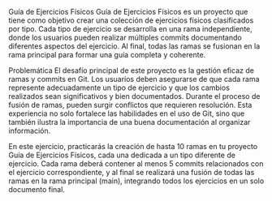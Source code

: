 Guía de Ejercicios Físicos
Guía de Ejercicios Físicos es un proyecto que tiene como objetivo crear una colección de ejercicios físicos clasificados por tipo. Cada tipo de ejercicio se desarrolla en una rama independiente, donde los usuarios pueden realizar múltiples commits documentando diferentes aspectos del ejercicio. Al final, todas las ramas se fusionan en la rama principal para formar una guía completa y coherente.

Problemática
El desafío principal de este proyecto es la gestión eficaz de ramas y commits en Git. Los usuarios deben asegurarse de que cada rama represente adecuadamente un tipo de ejercicio y que los cambios realizados sean significativos y bien documentados. Durante el proceso de fusión de ramas, pueden surgir conflictos que requieren resolución. Esta experiencia no solo fortalece las habilidades en el uso de Git, sino que también ilustra la importancia de una buena documentación al organizar información.

En este ejercicio, practicarás la creación de hasta 10 ramas en tu proyecto Guía de Ejercicios Físicos, cada una dedicada a un tipo diferente de ejercicio. Cada rama deberá contener al menos 5 commits relacionados con el ejercicio correspondiente, y al final se realizará una fusión de todas las ramas en la rama principal (main), integrando todos los ejercicios en un solo documento final.